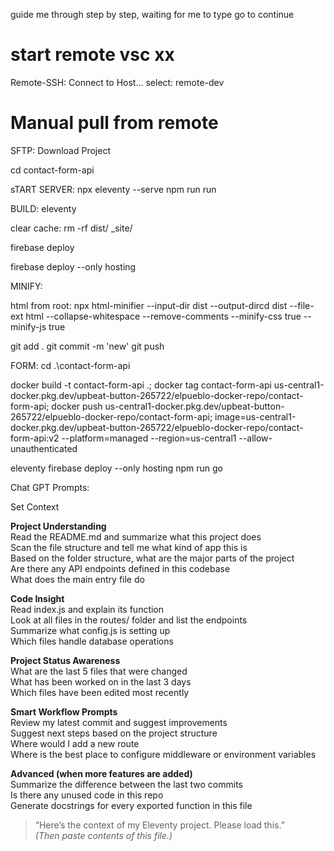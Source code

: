 guide me through step by step, waiting for me to type go to continue

# start remote vsc xx
Remote-SSH: Connect to Host...
select: remote-dev

# Manual pull from remote
SFTP: Download Project

cd contact-form-api

sTART SERVER:
npx eleventy --serve
npm run run

BUILD:
eleventy
 
clear cache:
rm -rf dist/ \_site/

firebase deploy

firebase deploy --only hosting

MINIFY:

html from root:
npx html-minifier --input-dir dist --output-dircd dist --file-ext html --collapse-whitespace --remove-comments --minify-css true --minify-js true

git add .
git commit -m 'new'
git push

FORM:
cd .\contact-form-api

docker build -t contact-form-api .; docker tag contact-form-api us-central1-docker.pkg.dev/upbeat-button-265722/elpueblo-docker-repo/contact-form-api; docker push us-central1-docker.pkg.dev/upbeat-button-265722/elpueblo-docker-repo/contact-form-api; image=us-central1-docker.pkg.dev/upbeat-button-265722/elpueblo-docker-repo/contact-form-api:v2 --platform=managed --region=us-central1 --allow-unauthenticated

eleventy firebase deploy --only hosting
npm run go

Chat GPT Prompts:

Set Context

**Project Understanding**  
Read the README.md and summarize what this project does  
Scan the file structure and tell me what kind of app this is  
Based on the folder structure, what are the major parts of the project  
Are there any API endpoints defined in this codebase  
What does the main entry file do

**Code Insight**  
Read index.js and explain its function  
Look at all files in the routes/ folder and list the endpoints  
Summarize what config.js is setting up  
Which files handle database operations

**Project Status Awareness**  
What are the last 5 files that were changed  
What has been worked on in the last 3 days  
Which files have been edited most recently

**Smart Workflow Prompts**  
Review my latest commit and suggest improvements  
Suggest next steps based on the project structure  
Where would I add a new route  
Where is the best place to configure middleware or environment variables

**Advanced (when more features are added)**  
Summarize the difference between the last two commits  
Is there any unused code in this repo  
Generate docstrings for every exported function in this file

> “Here’s the context of my Eleventy project. Please load this.”  
> _(Then paste contents of this file.)_
